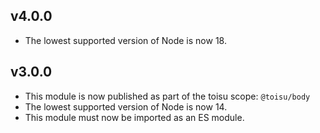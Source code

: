 ## v4.0.0

- The lowest supported version of Node is now 18.

## v3.0.0

- This module is now published as part of the toisu scope: `@toisu/body`
- The lowest supported version of Node is now 14.
- This module must now be imported as an ES module.
